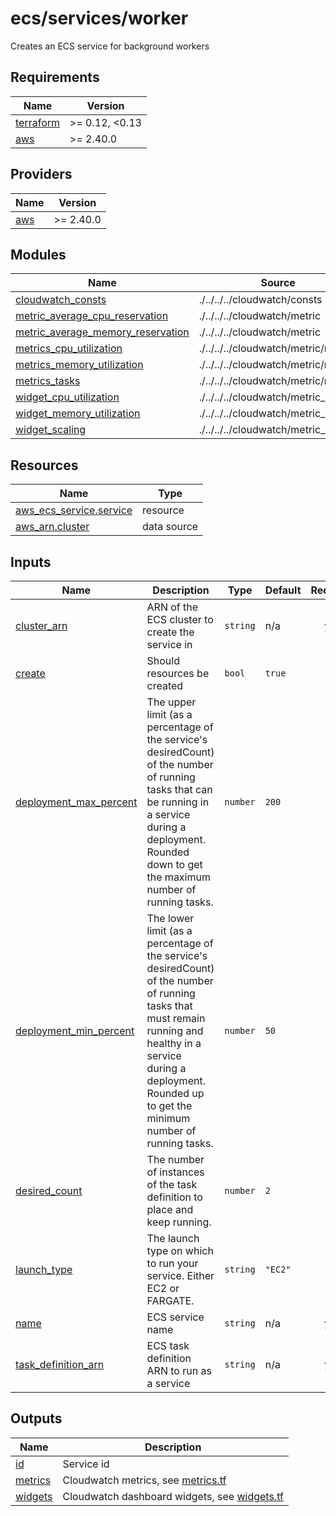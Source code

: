 # ecs/services/worker

Creates an ECS service for background workers

<!-- BEGIN_TF_DOCS -->
## Requirements

| Name | Version |
|------|---------|
| <a name="requirement_terraform"></a> [terraform](#requirement\_terraform) | >= 0.12, <0.13 |
| <a name="requirement_aws"></a> [aws](#requirement\_aws) | >= 2.40.0 |

## Providers

| Name | Version |
|------|---------|
| <a name="provider_aws"></a> [aws](#provider\_aws) | >= 2.40.0 |

## Modules

| Name | Source | Version |
|------|--------|---------|
| <a name="module_cloudwatch_consts"></a> [cloudwatch\_consts](#module\_cloudwatch\_consts) | ./../../../cloudwatch/consts |  |
| <a name="module_metric_average_cpu_reservation"></a> [metric\_average\_cpu\_reservation](#module\_metric\_average\_cpu\_reservation) | ./../../../cloudwatch/metric |  |
| <a name="module_metric_average_memory_reservation"></a> [metric\_average\_memory\_reservation](#module\_metric\_average\_memory\_reservation) | ./../../../cloudwatch/metric |  |
| <a name="module_metrics_cpu_utilization"></a> [metrics\_cpu\_utilization](#module\_metrics\_cpu\_utilization) | ./../../../cloudwatch/metric/many |  |
| <a name="module_metrics_memory_utilization"></a> [metrics\_memory\_utilization](#module\_metrics\_memory\_utilization) | ./../../../cloudwatch/metric/many |  |
| <a name="module_metrics_tasks"></a> [metrics\_tasks](#module\_metrics\_tasks) | ./../../../cloudwatch/metric/many |  |
| <a name="module_widget_cpu_utilization"></a> [widget\_cpu\_utilization](#module\_widget\_cpu\_utilization) | ./../../../cloudwatch/metric_widget |  |
| <a name="module_widget_memory_utilization"></a> [widget\_memory\_utilization](#module\_widget\_memory\_utilization) | ./../../../cloudwatch/metric_widget |  |
| <a name="module_widget_scaling"></a> [widget\_scaling](#module\_widget\_scaling) | ./../../../cloudwatch/metric_widget |  |

## Resources

| Name | Type |
|------|------|
| [aws_ecs_service.service](https://registry.terraform.io/providers/hashicorp/aws/latest/docs/resources/ecs_service) | resource |
| [aws_arn.cluster](https://registry.terraform.io/providers/hashicorp/aws/latest/docs/data-sources/arn) | data source |

## Inputs

| Name | Description | Type | Default | Required |
|------|-------------|------|---------|:--------:|
| <a name="input_cluster_arn"></a> [cluster\_arn](#input\_cluster\_arn) | ARN of the ECS cluster to create the service in | `string` | n/a | yes |
| <a name="input_create"></a> [create](#input\_create) | Should resources be created | `bool` | `true` | no |
| <a name="input_deployment_max_percent"></a> [deployment\_max\_percent](#input\_deployment\_max\_percent) | The upper limit (as a percentage of the service's desiredCount) of the number of running tasks that can be running in a service during a deployment. Rounded down to get the maximum number of running tasks. | `number` | `200` | no |
| <a name="input_deployment_min_percent"></a> [deployment\_min\_percent](#input\_deployment\_min\_percent) | The lower limit (as a percentage of the service's desiredCount) of the number of running tasks that must remain running and healthy in a service during a deployment. Rounded up to get the minimum number of running tasks. | `number` | `50` | no |
| <a name="input_desired_count"></a> [desired\_count](#input\_desired\_count) | The number of instances of the task definition to place and keep running. | `number` | `2` | no |
| <a name="input_launch_type"></a> [launch\_type](#input\_launch\_type) | The launch type on which to run your service. Either EC2 or FARGATE. | `string` | `"EC2"` | no |
| <a name="input_name"></a> [name](#input\_name) | ECS service name | `string` | n/a | yes |
| <a name="input_task_definition_arn"></a> [task\_definition\_arn](#input\_task\_definition\_arn) | ECS task definition ARN to run as a service | `string` | n/a | yes |

## Outputs

| Name | Description |
|------|-------------|
| <a name="output_id"></a> [id](#output\_id) | Service id |
| <a name="output_metrics"></a> [metrics](#output\_metrics) | Cloudwatch metrics, see [metrics.tf](./metrics.tf) |
| <a name="output_widgets"></a> [widgets](#output\_widgets) | Cloudwatch dashboard widgets, see [widgets.tf](./widgets.tf) |
<!-- END_TF_DOCS -->

